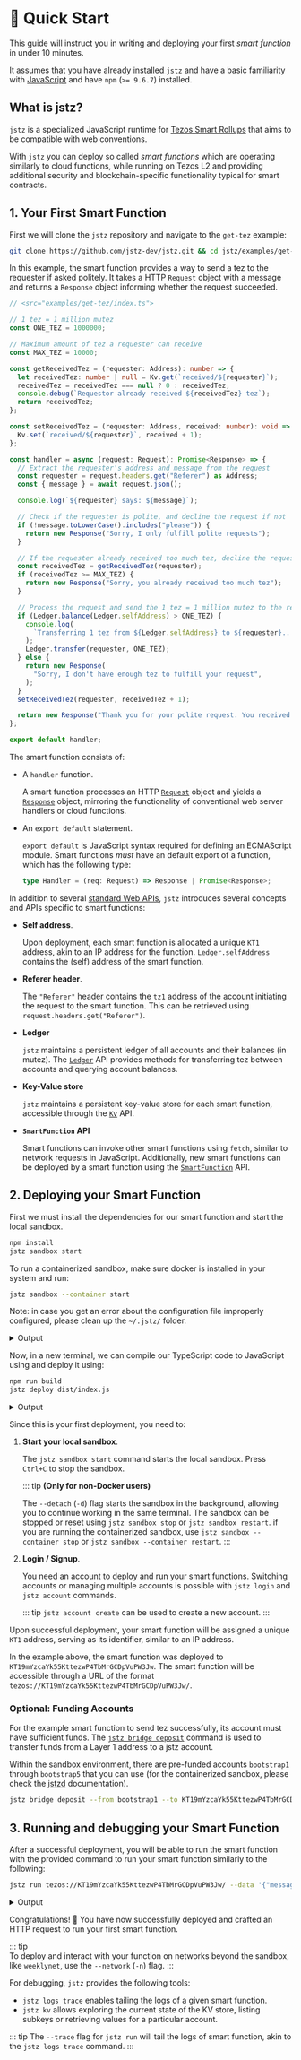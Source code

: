# 🚀 Quick Start

This guide will instruct you in writing and deploying your first _smart function_ in under 10 minutes.

It assumes that you have already [installed `jstz`](installation.md) and have a basic familiarity with [JavaScript](https://www.youtube.com/watch?v=lkIFF4maKMU) and have `npm` (`>= 9.6.7`) installed.

## What is jstz?

`jstz` is a specialized JavaScript runtime for [Tezos Smart Rollups](https://docs.tezos.com/architecture/smart-rollups) that aims to be compatible with web conventions.

With `jstz` you can deploy so called _smart functions_ which are operating similarly to cloud functions, while running on Tezos L2 and
providing additional security and blockchain-specific functionality typical for smart contracts.

## 1. Your First Smart Function

First we will clone the `jstz` repository and navigate to the `get-tez` example:

```sh
git clone https://github.com/jstz-dev/jstz.git && cd jstz/examples/get-tez
```

In this example, the smart function provides a way to send a tez to the requester if asked politely.
It takes a HTTP `Request` object with a message and returns a `Response` object informing whether the request succeeded.

```typescript
// <src="examples/get-tez/index.ts">

// 1 tez = 1 million mutez
const ONE_TEZ = 1000000;

// Maximum amount of tez a requester can receive
const MAX_TEZ = 10000;

const getReceivedTez = (requester: Address): number => {
  let receivedTez: number | null = Kv.get(`received/${requester}`);
  receivedTez = receivedTez === null ? 0 : receivedTez;
  console.debug(`Requestor already received ${receivedTez} tez`);
  return receivedTez;
};

const setReceivedTez = (requester: Address, received: number): void => {
  Kv.set(`received/${requester}`, received + 1);
};

const handler = async (request: Request): Promise<Response> => {
  // Extract the requester's address and message from the request
  const requester = request.headers.get("Referer") as Address;
  const { message } = await request.json();

  console.log(`${requester} says: ${message}`);

  // Check if the requester is polite, and decline the request if not
  if (!message.toLowerCase().includes("please")) {
    return new Response("Sorry, I only fulfill polite requests");
  }

  // If the requester already received too much tez, decline the request
  const receivedTez = getReceivedTez(requester);
  if (receivedTez >= MAX_TEZ) {
    return new Response("Sorry, you already received too much tez");
  }

  // Process the request and send the 1 tez = 1 million mutez to the requester if you can
  if (Ledger.balance(Ledger.selfAddress) > ONE_TEZ) {
    console.log(
      `Transferring 1 tez from ${Ledger.selfAddress} to ${requester}...`,
    );
    Ledger.transfer(requester, ONE_TEZ);
  } else {
    return new Response(
      "Sorry, I don't have enough tez to fulfill your request",
    );
  }
  setReceivedTez(requester, receivedTez + 1);

  return new Response("Thank you for your polite request. You received 1 tez!");
};

export default handler;
```

The smart function consists of:

- A `handler` function.

  A smart function processes an HTTP [`Request`]() object and yields a [`Response`]() object, mirroring the functionality of conventional
  web server handlers or cloud functions.

- An `export default` statement.

  `export default` is JavaScript syntax required for defining an ECMAScript module.
  Smart functions _must_ have an default export of a function, which has the following type:

  ```typescript
  type Handler = (req: Request) => Response | Promise<Response>;
  ```

In addition to several [standard Web APIs](./api/index.md#web-platform-apis), `jstz` introduces several concepts and APIs specific to smart functions:

- **Self address**.

  Upon deployment, each smart function is allocated a unique `KT1` address, akin to an IP address for the function.
  `Ledger.selfAddress` contains the (self) address of the smart function.

- **Referer header**.

  The `"Referer"` header contains the `tz1` address of the account initiating the request to the smart function.
  This can be retrieved using `request.headers.get("Referer")`.

- **Ledger**

  `jstz` maintains a persistent ledger of all accounts and their balances (in mutez).
  The [`Ledger`](./api/ledger.md) API provides methods for transferring tez between accounts and querying account balances.

- **Key-Value store**

  `jstz` maintains a persistent key-value store for each smart function, accessible through the [`Kv`](./api/kv.md) API.

- **`SmartFunction` API**

  Smart functions can invoke other smart functions using `fetch`, similar to network requests in JavaScript.
  Additionally, new smart functions can be deployed by a smart function using the [`SmartFunction`](./api/smart_function.md) API.

## 2. Deploying your Smart Function

First we must install the dependencies for our smart function and start the local sandbox.

```sh
npm install
jstz sandbox start
```

To run a containerized sandbox, make sure docker is installed in your system and run:

```sh
jstz sandbox --container start
```

Note: in case you get an error about the configuration file improperly configured, please clean up the `~/.jstz/` folder.

<details>
<summary>Output</summary>
<pre style="border: 1px solid #ccc; padding: 10px; border-radius: 4px; overflow-x: auto;">
<code style="color: #FFF;">$ npm install
up to date, audited 282 packages in 562ms

42 packages are looking for funding
run `npm fund` for details

found 0 vulnerabilities

$ jstz sandbox start

           __________
           \  jstz  /
            )______(
            |""""""|_.-._,.---------.,_.-._
            |      | | |               | | ''-.
            |      |_| |_             _| |_..-'
            |______| '-' `'---------'` '-'
            )""""""(
           /________\
           `'------'`
         .------------.
        /______________\

        0.1.0-alpha.0 https://github.com/jstz-dev/jstz

octez-node is listening on: http://127.0.0.1:18731
octez-smart-rollup-node is listening on: http://127.0.0.1:8932
jstz-node is listening on: http://127.0.0.1:8933

Tezos bootstrap accounts:
+---------------------------------------------------+---------------+--------------+
| Address | XTZ Balance | CTEZ Balance |
+===================================================+===============+==============+
| (bootstrap1) tz1KqTpEZ7Yob7QbPE4Hy4Wo8fHG8LhKxZSx | 4000000000000 | 100000000000 |
+---------------------------------------------------+---------------+--------------+
| (bootstrap2) tz1gjaF81ZRRvdzjobyfVNsAeSC6PScjfQwN | 4000000000000 | 100000000000 |
+---------------------------------------------------+---------------+--------------+
| (bootstrap3) tz1faswCTDciRzE4oJ9jn2Vm2dvjeyA9fUzU | 4000000000000 | 100000000000 |
+---------------------------------------------------+---------------+--------------+
| (bootstrap4) tz1b7tUupMgCNw2cCLpKTkSD1NZzB5TkP2sv | 4000000000000 | 100000000000 |
+---------------------------------------------------+---------------+--------------+
| (bootstrap5) tz1ddb9NMYHZi5UzPdzTZMYQQZoMub195zgv | 4000000000000 | 100000000000 |
+---------------------------------------------------+---------------+--------------+

</code>
</pre>
</details>

Now, in a new terminal, we can compile our TypeScript code to JavaScript using and deploy it using:

```sh
npm run build
jstz deploy dist/index.js
```

<details>
<summary>Output</summary>
<pre style="border: 1px solid #ccc; padding: 10px; border-radius: 4px; overflow-x: auto;">
<code style="color: #FFF;">$ npm run build
> @jstz-dev/get-tez@0.0.0 build
> esbuild index.ts --bundle --format=esm --target=esnext --minify --outfile=dist/index.js

dist/index.js 777b

⚡ Done in 10ms

$ jstz deploy dist/index.js
You are not logged in. Please type the account name that you want to log into or create as new: alan
Logged in to account alan with address tz1N8BsvfrSjGdomFi5V9RwwYLasgD8s4pxF

Smart function deployed by alan at address: KT19mYzcaYk55KttezwP4TbMrGCDpVuPW3Jw
Run with `jstz run tezos://KT19mYzcaYk55KttezwP4TbMrGCDpVuPW3Jw/ --data <args> --trace`

</code>
</pre>
</details>

Since this is your first deployment, you need to:

1. **Start your local sandbox**.

   The `jstz sandbox start` command starts the local sandbox. Press `Ctrl+C` to stop the sandbox.

   ::: tip
   **(Only for non-Docker users)**

   The `--detach` (`-d`) flag starts the sandbox in the background, allowing you to continue working in the same terminal.
   The sandbox can be stopped or reset using `jstz sandbox stop` or `jstz sandbox restart`. if you are running the containerized sandbox, use `jstz sandbox --container stop` or `jstz sandbox --container restart`.
   :::

2. **Login / Signup**.

   You need an account to deploy and run your smart functions.
   Switching accounts or managing multiple accounts is possible with `jstz login` and `jstz account` commands.

   ::: tip
   `jstz account create` can be used to create a new account.
   :::

Upon successful deployment, your smart function will be assigned a unique `KT1` address, serving as its identifier, similar to an IP address.

In the example above, the smart function was deployed to `KT19mYzcaYk55KttezwP4TbMrGCDpVuPW3Jw`. The smart function will be accessible through a URL of the format `tezos://KT19mYzcaYk55KttezwP4TbMrGCDpVuPW3Jw/`.

### Optional: Funding Accounts

For the example smart function to send tez successfully, its account must have sufficient funds.
The [`jstz bridge deposit`](bridge.md) command is used to transfer funds from a Layer 1 address to a jstz account.

Within the sandbox environment, there are pre-funded
accounts `bootstrap1` through `bootstrap5` that you can use (for the containerized sandbox, please check the [jstzd](jstzd.md) documentation).

```sh
jstz bridge deposit --from bootstrap1 --to KT19mYzcaYk55KttezwP4TbMrGCDpVuPW3Jw --amount 10000000
```

## 3. Running and debugging your Smart Function

After a successful deployment, you will be able to run the smart function with the provided command to run your smart function similarly to the following:

```sh
jstz run tezos://KT19mYzcaYk55KttezwP4TbMrGCDpVuPW3Jw/ --data '{"message":"Please, give me some tez."}'
```

<details>
<summary>
Output
</summary>
<pre style="border: 1px solid #ccc; padding: 10px; border-radius: 4px; overflow-x: auto;">
<code style="color: #FFF;">$jstz run tezos://KT19mYzcaYk55KttezwP4TbMrGCDpVuPW3Jw/ --data '{"message":"Please, give me some tez."}'
▐ Running function at tezos://KT19mYzcaYk55KttezwP4TbMrGCDpVuPW3Jw/ 
Status code: 200 OK
Headers: {"content-type": "text/plain;charset=UTF-8"}
Body: Thank you for your polite request. You received 1 tez!
</code></pre>
</details>

Congratulations! 🎉 You have now successfully deployed and crafted an HTTP request to run your first smart function.

::: tip  
To deploy and interact with your function on networks beyond the sandbox, like `weeklynet`, use the `--network` (`-n`) flag.
:::

For debugging, `jstz` provides the following tools:

- `jstz logs trace` enables tailing the logs of a given smart function.
- `jstz kv` allows exploring the current state of the KV store, listing subkeys or retrieving values for a particular account.

::: tip
The `--trace` flag for `jstz run` will tail the logs of smart function, akin to the `jstz logs trace` command.
:::
